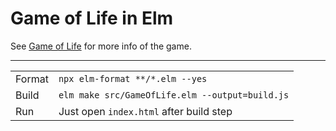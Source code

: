 # Game of Life in Elm

See [Game of Life](https://en.wikipedia.org/wiki/Conway%27s_Game_of_Life) for more info of the game.

___

|        |                                                 |
| ------ | ----------------------------------------------- |
| Format | `npx elm-format **/*.elm --yes`                 |
| Build  | `elm make src/GameOfLife.elm --output=build.js` |
| Run    | Just open `index.html` after build step         |
